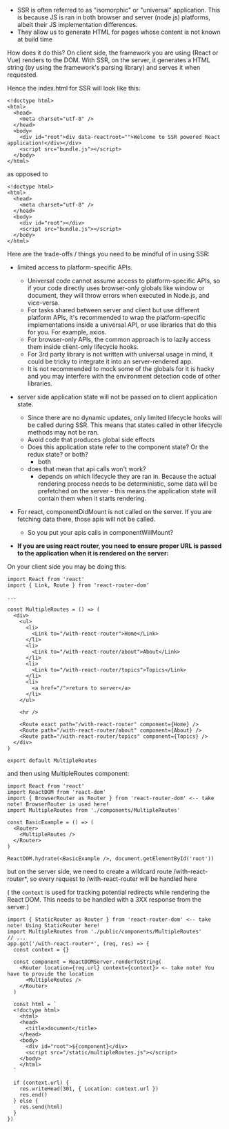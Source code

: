 - SSR is often referred to as "isomorphic" or "universal" application. This is because JS is ran in both browser and server (node.js) platforms, albeit their JS implementation differences.
- They allow us to generate HTML for pages whose content is not known at build time

How does it do this?
On client side, the framework you are using (React or Vue) renders to the DOM.
With SSR, on the server, it generates a HTML string (by using the framework's parsing library) and serves it when requested.

Hence the index.html for SSR will look like this:
```
<!doctype html>
<html>
  <head>
    <meta charset="utf-8" />
  </head>
  <body>
    <div id="root">div data-reactroot="">Welcome to SSR powered React application!</div></div>
    <script src="bundle.js"></script>
  </body>
</html>
```

as opposed to 
```
<!doctype html>
<html>
  <head>
    <meta charset="utf-8" />
  </head>
  <body>
    <div id="root"></div>
    <script src="bundle.js"></script>
  </body>
</html>

```

Here are the trade-offs / things you need to be mindful of in using SSR:
- limited access to platform-specific APIs.
	- Universal code cannot assume access to platform-specific APIs, so if your code directly uses browser-only globals like window or document, they will throw errors when executed in Node.js, and vice-versa.
	- For tasks shared between server and client but use different platform APIs, it's recommended to wrap the platform-specific implementations inside a universal API, or use libraries that do this for you. For example, axios.
	- For browser-only APIs, the common approach is to lazily access them inside client-only lifecycle hooks.
	- For 3rd party library is not written with universal usage in mind, it could be tricky to integrate it into an server-rendered app.
	- It is not recommended to mock some of the globals for it is hacky and you may interfere with the environment detection code of other libraries.

- server side application state will not be passed on to client application state.
	- Since there are no dynamic updates, only limited lifecycle hooks will be called during SSR. This means that states called in other lifecycle methods may not be ran.
	- Avoid code that produces global side effects
	- Does this application state refer to the component state? Or the redux state? or both?
		- both
	- does that mean that api calls won't work?
		- depends on which lifecycle they are ran in. Because the actual rendering process needs to be deterministic, some data will be prefetched on the server - this means the application state will contain them when it starts rendering.

- For react, componentDidMount is not called on the server. If you are fetching data there, those apis will not be called. 
	- So you put your apis calls in componentWillMount?

- **If you are using react router, you need to ensure proper URL is passed to the application when it is rendered on the server:**

On your client side you may be doing this:
```
import React from 'react'
import { Link, Route } from 'react-router-dom'

...

const MultipleRoutes = () => (
  <div>
    <ul>
      <li>
        <Link to="/with-react-router">Home</Link>
      </li>
      <li>
        <Link to="/with-react-router/about">About</Link>
      </li>
      <li>
        <Link to="/with-react-router/topics">Topics</Link>
      </li>
      <li>
        <a href="/">return to server</a>
      </li>
    </ul>

    <hr />

    <Route exact path="/with-react-router" component={Home} />
    <Route path="/with-react-router/about" component={About} />
    <Route path="/with-react-router/topics" component={Topics} />
  </div>
)

export default MultipleRoutes
```

and then using MultipleRoutes component:

```
import React from 'react'
import ReactDOM from 'react-dom'
import { BrowserRouter as Router } from 'react-router-dom' <-- take note! BrowserRouter is used here!
import MultipleRoutes from './components/MultipleRoutes'

const BasicExample = () => (
  <Router>
    <MultipleRoutes />
  </Router>
)

ReactDOM.hydrate(<BasicExample />, document.getElementById('root'))
```

but on the server side, we need to create a wildcard route /with-react-router\*, so every
request to /with-react-router will be handled here

( the ```context``` is used for tracking potential redirects while rendering the React DOM. This needs to be handled with a 3XX response from the server.)

```
import { StaticRouter as Router } from 'react-router-dom' <-- take note! Using StaticRouter here!
import MultipleRoutes from './public/components/MultipleRoutes'
// ...
app.get('/with-react-router*', (req, res) => {
  const context = {}

  const component = ReactDOMServer.renderToString(
    <Router location={req.url} context={context}> <- take note! You have to provide the location
      <MultipleRoutes />
    </Router>
  )

  const html = `
  <!doctype html>
    <html>
    <head>
      <title>document</title>
    </head>
    <body>
      <div id="root">${component}</div>
      <script src="/static/multipleRoutes.js"></script>
    </body>
    </html>
  `

  if (context.url) {
    res.writeHead(301, { Location: context.url })
    res.end()
  } else {
    res.send(html)
  }
})
```
